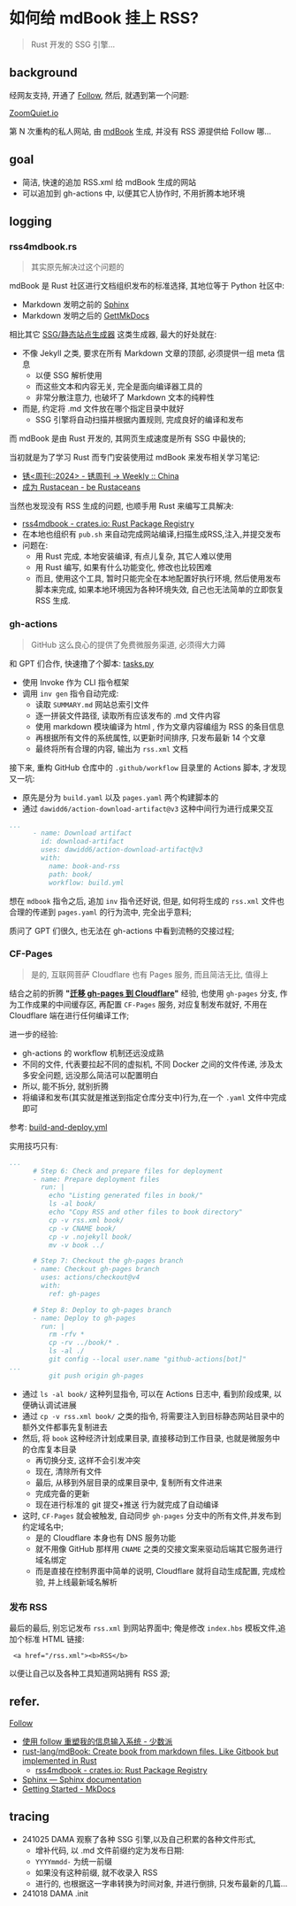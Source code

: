 # 如何给 mdBook 挂上 RSS?
> Rust 开发的 SSG 引擎...

## background
经网友支持, 开通了 [Follow](https://follow.is/#features),
然后, 就遇到第一个问题:

[ZoomQuiet.io](https://zoomquiet.io/)

第 N 次重构的私人网站,
由 [mdBook](https://rust-lang.github.io/mdBook/index.html)
生成, 并没有 RSS 源提供给 Follow 哪...

## goal

- 简洁, 快速的追加 RSS.xml 给 mdBook 生成的网站
- 可以追加到 gh-actions 中, 以便其它人协作时, 不用折腾本地环境

## logging

### rss4mdbook.rs
> 其实原先解决过这个问题的

mdBook 是 Rust 社区进行文档组织发布的标准选择,
其地位等于 Python 社区中:

- Markdown 发明之前的 [Sphinx](https://www.sphinx-doc.org/en/master/examples.html)
- Markdown 发明之后的 [GettMkDocs](https://www.mkdocs.org/getting-started/)

相比其它 [SSG/静态站点生成器](https://www.cloudflare.com/zh-cn/learning/performance/static-site-generator/)
这类生成器, 最大的好处就在:

- 不像 Jekyll 之类, 要求在所有 Markdown 文章的顶部, 必须提供一组 meta 信息
    - 以便 SSG 解析使用
    - 而这些文本和内容无关, 完全是面向编译器工具的
    - 非常分散注意力, 也破坏了 Markdown 文本的纯粹性
- 而是, 约定将 .md 文件放在哪个指定目录中就好
    - SSG 引擎将自动扫描并根据内置规则, 完成良好的编译和发布

而 mdBook 是由 Rust 开发的,
其网页生成速度是所有 SSG 中最快的;

当初就是为了学习 Rust 而专门安装使用过 mdBook 来发布相关学习笔记:

- [锈<周刊::2024> \- 锈周刊 \-> Weekly :: China<Rustaceans>](https://weekly.rs.101.so/)
- [成为 Rustacean - be Rustaceans](https://rs.101.so/)

当然也发现没有 RSS 生成的问题, 也顺手用 Rust 来编写工具解决:

- [rss4mdbook - crates.io: Rust Package Registry](https://crates.io/crates/rss4mdbook)
- 在本地也组织有 `pub.sh` 来自动完成网站编译,扫描生成RSS,注入,并提交发布
- 问题在:
    - 用 Rust 完成, 本地安装编译, 有点儿复杂, 其它人难以使用
    - 用 Rust 编写, 如果有什么功能变化, 修改也比较困难
    - 而且, 使用这个工具, 暂时只能完全在本地配置好执行环境, 然后使用发布脚本来完成, 如果本地环境因为各种环境失效, 自己也无法简单的立即恢复 RSS 生成.

### gh-actions
> GitHub 这么良心的提供了免费微服务渠道, 必须得大力薅

和 GPT 们合作, 快速撸了个脚本: [tasks.py](https://github.com/zoom-quiet/io/blob/main/tasks.py)

- 使用 Invoke 作为 CLI 指令框架
- 调用 `inv gen` 指令自动完成:
    - 读取 `SUMMARY.md` 网站总索引文件
    - 逐一拼装文件路径, 读取所有应该发布的 .md 文件内容
    - 使用 markdown 模块编译为 html , 作为文章内容编组为 RSS 的条目信息
    - 再根据所有文件的系统属性, 以更新时间排序, 只发布最新 14 个文章
    - 最终将所有合理的内容, 输出为 `rss.xml` 文档

接下来, 重构 GitHub 仓库中的 `.github/workflow` 目录里的 Actions 脚本,
才发现又一坑:

- 原先是分为 `build.yaml` 以及 `pages.yaml` 两个构建脚本的
- 通过 `dawidd6/action-download-artifact@v3` 这种中间行为进行成果交互

```yaml
...
      - name: Download artifact
        id: download-artifact
        uses: dawidd6/action-download-artifact@v3
        with:
          name: book-and-rss
          path: book/
          workflow: build.yml
```

想在 `mdbook` 指令之后, 追加 `inv` 指令还好说,
但是, 如何将生成的 `rss.xml` 文件也合理的传递到 `pages.yaml` 的行为流中,
完全出乎意料;

质问了 GPT 们很久, 也无法在 gh-actions 中看到流畅的交接过程;

### CF-Pages
> 是的, 互联网菩萨 Cloudflare 也有 Pages 服务, 而且简洁无比, 值得上

结合之前的折腾 **"[迁移 gh-pages 到 Cloudflare](241014-cf-pages.html)"** 经验,
也使用 `gh-pages` 分支, 作为工作成果的中间缓存区,
再配置 `CF-Pages` 服务, 对应复制发布就好, 不用在 Cloudflare 端在进行任何编译工作;

进一步的经验:

- gh-actions 的 workflow 机制还远没成熟
- 不同的文件, 代表要拉起不同的虚拟机, 不同 Docker 之间的文件传递, 涉及太多安全问题, 远没那么简洁可以配置明白
- 所以, 能不拆分, 就别折腾
- 将编译和发布(其实就是推送到指定仓库分支中)行为,在一个 `.yaml` 文件中完成即可

参考: [build-and-deploy.yml](https://github.com/zoom-quiet/io/blob/main/.github/workflows/build-and-deploy.yml)

实用技巧只有:

```yaml
...
      # Step 6: Check and prepare files for deployment
      - name: Prepare deployment files
        run: |
          echo "Listing generated files in book/"
          ls -al book/
          echo "Copy RSS and other files to book directory"
          cp -v rss.xml book/
          cp -v CNAME book/
          cp -v .nojekyll book/
          mv -v book ../

      # Step 7: Checkout the gh-pages branch
      - name: Checkout gh-pages branch
        uses: actions/checkout@v4
        with:
          ref: gh-pages

      # Step 8: Deploy to gh-pages branch
      - name: Deploy to gh-pages
        run: |
          rm -rfv *
          cp -rv ../book/* .
          ls -al ./
          git config --local user.name "github-actions[bot]"
...
          git push origin gh-pages
```

- 通过 `ls -al book/` 这种列显指令, 可以在 Actions 日志中, 看到阶段成果, 以便确认调试进展
- 通过 `cp -v rss.xml book/` 之类的指令, 将需要注入到目标静态网站目录中的额外文件都事先复制进去
- 然后, 将 `book` 这种经济计划成果目录, 直接移动到工作目录, 也就是微服务中的仓库复本目录
    - 再切换分支, 这样不会引发冲突
    - 现在, 清除所有文件
    - 最后, 从移到外层目录的成果目录中, 复制所有文件进来
    - 完成完备的更新
    - 现在进行标准的 git 提交+推送 行为就完成了自动编译
- 这时, `CF-Pages` 就会被触发, 自动同步 `gh-pages` 分支中的所有文件,并发布到约定域名中;
    - 是的 Cloudflare 本身也有 DNS 服务功能
    - 就不用像 GitHub 那样用 `CNAME` 之类的交接文案来驱动后端其它服务进行域名绑定
    - 而是直接在控制界面中简单的说明, Cloudflare 就将自动生成配置, 完成检验, 并上线最新域名解析

### 发布 RSS

最后的最后, 别忘记发布 `rss.xml` 到网站界面中;
俺是修改 `index.hbs` 模板文件,追加个标准 HTML 链接:

     <a href="/rss.xml"><b>RSS</b>

以便让自己以及各种工具知道网站拥有 RSS 源;


## refer.
[Follow](https://follow.is/#features)


- [使用 follow 重塑我的信息输入系统 - 少数派](https://sspai.com/post/91283)
- [rust-lang/mdBook: Create book from markdown files. Like Gitbook but implemented in Rust](https://github.com/rust-lang/mdBook)
    - [rss4mdbook - crates.io: Rust Package Registry](https://crates.io/crates/rss4mdbook)
- [Sphinx — Sphinx documentation](https://www.sphinx-doc.org/en/master/examples.html)
- [Getting Started - MkDocs](https://www.mkdocs.org/getting-started/)

## tracing

- 241025 DAMA 观察了各种 SSG 引擎,以及自己积累的各种文件形式,
    - 增补代码, 以 .md 文件前缀约定为发布日期:
    - `YYYYmmdd-` 为统一前缀
    - 如果没有这种前缀, 就不收录入 RSS
    - 进行的, 也根据这一字串转换为时间对象, 并进行倒排, 只发布最新的几篇...
- 241018 DAMA .init

